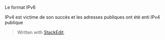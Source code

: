 
Le format IPv6

IPv4 est victime de son succès et les adresses publiques ont été enti IPv4 publique  


> Written with [StackEdit](https://stackedit.io/).
<!--stackedit_data:
eyJoaXN0b3J5IjpbLTE4NjY2MTgzNDFdfQ==
-->